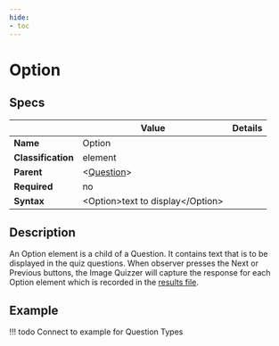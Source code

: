 ```yaml
---
hide:
- toc
---
```

# Option

## Specs

| |Value|Details|
|---|---|---|
| **Name** | Option |  |
| **Classification** | element ||
| **Parent** | <[Question](../index.md)\> ||
| **Required** | no ||
| **Syntax** | <Option\>text to display</Option\>||


## Description

An Option element is a child of a Question. It contains text that is to be displayed in the quiz questions.
When observer presses the Next or Previous buttons, the Image Quizzer will capture the response for each Option element
which is recorded in the [results file](../../../results.md#response).


## Example

!!! todo
    Connect to example for Question Types
